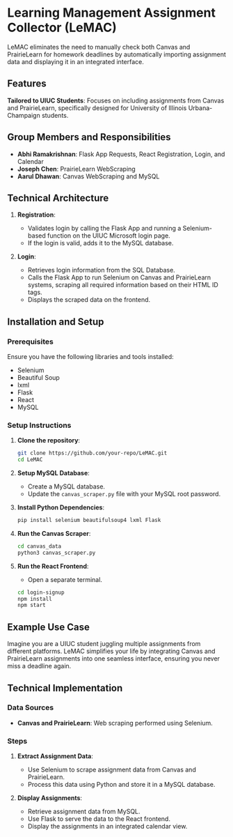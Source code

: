 # Learning Management Assignment Collector (LeMAC)

LeMAC eliminates the need to manually check both Canvas and PrairieLearn for homework deadlines by automatically importing assignment data and displaying it in an integrated interface.

## Features

**Tailored to UIUC Students**: Focuses on including assignments from Canvas and PrairieLearn, specifically designed for University of Illinois Urbana-Champaign students.

## Group Members and Responsibilities

- **Abhi Ramakrishnan**: Flask App Requests, React Registration, Login, and Calendar
- **Joseph Chen**: PrairieLearn WebScraping
- **Aarul Dhawan**: Canvas WebScraping and MySQL

## Technical Architecture

1. **Registration**:
   - Validates login by calling the Flask App and running a Selenium-based function on the UIUC Microsoft login page.
   - If the login is valid, adds it to the MySQL database.

2. **Login**:
   - Retrieves login information from the SQL Database.
   - Calls the Flask App to run Selenium on Canvas and PrairieLearn systems, scraping all required information based on their HTML ID tags.
   - Displays the scraped data on the frontend.

## Installation and Setup

### Prerequisites

Ensure you have the following libraries and tools installed:

- Selenium
- Beautiful Soup
- lxml
- Flask
- React
- MySQL

### Setup Instructions

1. **Clone the repository**:
    ```sh
    git clone https://github.com/your-repo/LeMAC.git
    cd LeMAC
    ```

2. **Setup MySQL Database**:
    - Create a MySQL database.
    - Update the `canvas_scraper.py` file with your MySQL root password.

3. **Install Python Dependencies**:
    ```sh
    pip install selenium beautifulsoup4 lxml Flask
    ```

4. **Run the Canvas Scraper**:
    ```sh
    cd canvas_data
    python3 canvas_scraper.py
    ```

5. **Run the React Frontend**:
    - Open a separate terminal.
    ```sh
    cd login-signup
    npm install
    npm start
    ```

## Example Use Case

Imagine you are a UIUC student juggling multiple assignments from different platforms. LeMAC simplifies your life by integrating Canvas and PrairieLearn assignments into one seamless interface, ensuring you never miss a deadline again.

## Technical Implementation

### Data Sources

- **Canvas and PrairieLearn**: Web scraping performed using Selenium.

### Steps

1. **Extract Assignment Data**:
    - Use Selenium to scrape assignment data from Canvas and PrairieLearn.
    - Process this data using Python and store it in a MySQL database.

2. **Display Assignments**:
    - Retrieve assignment data from MySQL.
    - Use Flask to serve the data to the React frontend.
    - Display the assignments in an integrated calendar view.
